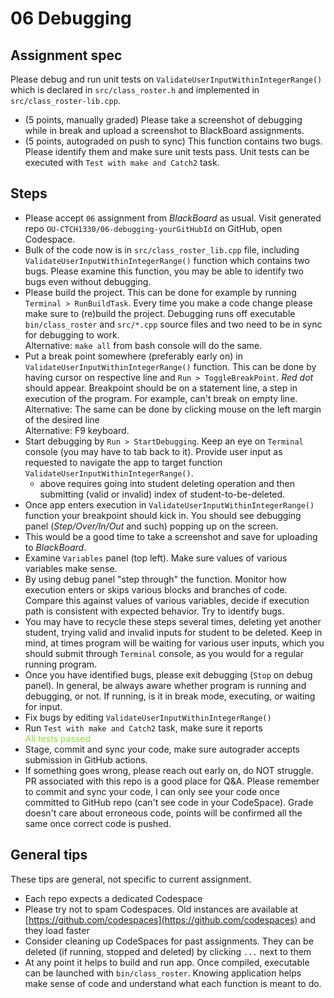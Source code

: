 # 06 Debugging

## Assignment spec

Please debug and run unit tests on `ValidateUserInputWithinIntegerRange()` which is declared in `src/class_roster.h` and implemented in `src/class_roster-lib.cpp`. 
- (5 points, manually graded) Please take a screenshot of debugging while in break and upload a screenshot to BlackBoard assignments. 
- (5 points, autograded on push to sync) This function contains two bugs. Please identify them and make sure unit tests pass. Unit tests can be executed with `Test with make and Catch2` task. 

## Steps

- Please accept `06` assignment from *BlackBoard* as usual. Visit generated repo `OU-CTCH1330/06-debugging-yourGitHubId` on GitHub, open Codespace.
- Bulk of the code now is in `src/class_roster_lib.cpp` file, including `ValidateUserInputWithinIntegerRange()` function which contains two bugs. Please examine this function, you may be able to identify two bugs even without debugging. 
- Please build the project. This can be done for example by running `Terminal > RunBuildTask`. Every time you make a code change please make sure to (re)build the project. Debugging runs off executable `bin/class_roster` and `src/*.cpp` source files and two need to be in sync for debugging to work. 
<br />Alternative: `make all` from bash console will do the same. 
- Put a break point somewhere (preferably early on) in `ValidateUserInputWithinIntegerRange()` function. This can be done by having cursor on respective line and `Run > ToggleBreakPoint`. *Red dot* should appear. Breakpoint should be on a statement line, a step in execution of the program. For example, can't break on empty line.
<br /> Alternative: The same can be done by clicking mouse on the left margin of the desired line
<br /> Alternative: F9 keyboard.
- Start debugging by `Run > StartDebugging`. Keep an eye on `Terminal` console (you may have to tab back to it). Provide user input as requested to navigate the app to target function `ValidateUserInputWithinIntegerRange()`. 
  - above requires going into student deleting operation and then submitting (valid or invalid) index of student-to-be-deleted.
- Once app enters execution in `ValidateUserInputWithinIntegerRange()` function your breakpoint should kick in. You should see debugging panel (_Step/Over/In/Out_ and such) popping up on the screen. 
- This would be a good time to take a screenshot and save for uploading to *BlackBoard*.
- Examine `Variables` panel (top left). Make sure values of various variables make sense. 
- By using debug panel "step through" the function. Monitor how execution enters or skips various blocks and branches of code. Compare this against values of various variables, decide if execution path is consistent with expected behavior. Try to identify bugs.
- You may have to recycle these steps several times, deleting yet another student, trying valid and invalid inputs for student to be deleted. Keep in mind, at times program will be waiting for various user inputs, which you should submit through `Terminal` console, as you would for a regular running program. 
- Once you have identified bugs, please exit debugging (`Stop` on debug panel). In general, be always aware whether program is running and debugging, or not. If running, is it in break mode, executing, or waiting for input. 
- Fix bugs by editing `ValidateUserInputWithinIntegerRange()`
- Run `Test with make and Catch2` task, make sure it reports 
<br /><span style='color: #8ae234'>All tests passed</span>
- Stage, commit and sync your code, make sure autograder accepts submission in GitHub actions. 
- If something goes wrong, please reach out early on, do NOT struggle. PR associated with this repo is a good place for Q&A. Please remember to commit and sync your code, I can only see your code once committed to GitHub repo (can't see code in your CodeSpace). Grade doesn't care about erroneous code, points will be confirmed all the same once correct code is pushed. 

## General tips 

These tips are general, not specific to current assignment.

- Each repo expects a dedicated Codespace
- Please try not to spam Codespaces. Old instances are available at  [https://github.com/codespaces](https://github.com/codespaces) and they load faster
- Consider cleaning up CodeSpaces for past assignments. They can be deleted (if running, stopped and deleted) by clicking `...` next to them 
- At any point it helps to build and run app. Once compiled, executable can be launched with `bin/class_roster`. Knowing application helps make sense of code and understand what each function is meant to do. 